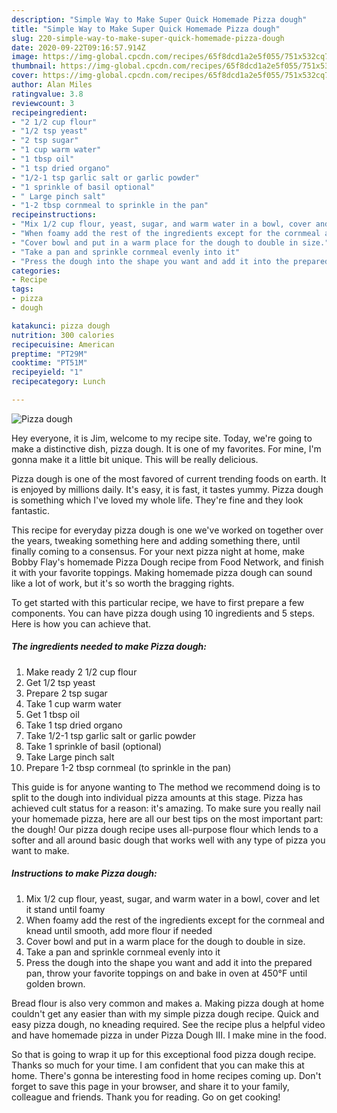 ```yaml
---
description: "Simple Way to Make Super Quick Homemade Pizza dough"
title: "Simple Way to Make Super Quick Homemade Pizza dough"
slug: 220-simple-way-to-make-super-quick-homemade-pizza-dough
date: 2020-09-22T09:16:57.914Z
image: https://img-global.cpcdn.com/recipes/65f8dcd1a2e5f055/751x532cq70/pizza-dough-recipe-main-photo.jpg
thumbnail: https://img-global.cpcdn.com/recipes/65f8dcd1a2e5f055/751x532cq70/pizza-dough-recipe-main-photo.jpg
cover: https://img-global.cpcdn.com/recipes/65f8dcd1a2e5f055/751x532cq70/pizza-dough-recipe-main-photo.jpg
author: Alan Miles
ratingvalue: 3.8
reviewcount: 3
recipeingredient:
- "2 1/2 cup flour"
- "1/2 tsp yeast"
- "2 tsp sugar"
- "1 cup warm water"
- "1 tbsp oil"
- "1 tsp dried organo"
- "1/2-1 tsp garlic salt or garlic powder"
- "1 sprinkle of basil optional"
- " Large pinch salt"
- "1-2 tbsp cornmeal to sprinkle in the pan"
recipeinstructions:
- "Mix 1/2 cup flour, yeast, sugar, and warm water in a bowl, cover and let it stand until foamy"
- "When foamy add the rest of the ingredients except for the cornmeal and knead until smooth, add more flour if needed"
- "Cover bowl and put in a warm place for the dough to double in size."
- "Take a pan and sprinkle cornmeal evenly into it"
- "Press the dough into the shape you want and add it into the prepared pan, throw your favorite toppings on and bake in oven at 450°F until golden brown."
categories:
- Recipe
tags:
- pizza
- dough

katakunci: pizza dough 
nutrition: 300 calories
recipecuisine: American
preptime: "PT29M"
cooktime: "PT51M"
recipeyield: "1"
recipecategory: Lunch

---
```



![Pizza dough](https://img-global.cpcdn.com/recipes/65f8dcd1a2e5f055/751x532cq70/pizza-dough-recipe-main-photo.jpg)

Hey everyone, it is Jim, welcome to my recipe site. Today, we're going to make a distinctive dish, pizza dough. It is one of my favorites. For mine, I'm gonna make it a little bit unique. This will be really delicious.

Pizza dough is one of the most favored of current trending foods on earth. It is enjoyed by millions daily. It's easy, it is fast, it tastes yummy. Pizza dough is something which I've loved my whole life. They're fine and they look fantastic.

This recipe for everyday pizza dough is one we&#39;ve worked on together over the years, tweaking something here and adding something there, until finally coming to a consensus. For your next pizza night at home, make Bobby Flay&#39;s homemade Pizza Dough recipe from Food Network, and finish it with your favorite toppings. Making homemade pizza dough can sound like a lot of work, but it&#39;s so worth the bragging rights.


To get started with this particular recipe, we have to first prepare a few components. You can have pizza dough using 10 ingredients and 5 steps. Here is how you can achieve that.

<!--inarticleads1-->

##### The ingredients needed to make Pizza dough:

1. Make ready 2 1/2 cup flour
1. Get 1/2 tsp yeast
1. Prepare 2 tsp sugar
1. Take 1 cup warm water
1. Get 1 tbsp oil
1. Take 1 tsp dried organo
1. Take 1/2-1 tsp garlic salt or garlic powder
1. Take 1 sprinkle of basil (optional)
1. Take  Large pinch salt
1. Prepare 1-2 tbsp cornmeal (to sprinkle in the pan)


This guide is for anyone wanting to The method we recommend doing is to split to the dough into individual pizza amounts at this stage. Pizza has achieved cult status for a reason: it&#39;s amazing. To make sure you really nail your homemade pizza, here are all our best tips on the most important part: the dough! Our pizza dough recipe uses all-purpose flour which lends to a softer and all around basic dough that works well with any type of pizza you want to make. 

<!--inarticleads2-->

##### Instructions to make Pizza dough:

1. Mix 1/2 cup flour, yeast, sugar, and warm water in a bowl, cover and let it stand until foamy
1. When foamy add the rest of the ingredients except for the cornmeal and knead until smooth, add more flour if needed
1. Cover bowl and put in a warm place for the dough to double in size.
1. Take a pan and sprinkle cornmeal evenly into it
1. Press the dough into the shape you want and add it into the prepared pan, throw your favorite toppings on and bake in oven at 450°F until golden brown.


Bread flour is also very common and makes a. Making pizza dough at home couldn&#39;t get any easier than with my simple pizza dough recipe. Quick and easy pizza dough, no kneading required. See the recipe plus a helpful video and have homemade pizza in under Pizza Dough III. I make mine in the food. 

So that is going to wrap it up for this exceptional food pizza dough recipe. Thanks so much for your time. I am confident that you can make this at home. There's gonna be interesting food in home recipes coming up. Don't forget to save this page in your browser, and share it to your family, colleague and friends. Thank you for reading. Go on get cooking!
